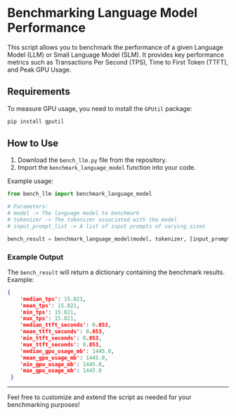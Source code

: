 # Benchmarking Language Model Performance

This script allows you to benchmark the performance of a given Language Model (LLM) or Small Language Model (SLM). It provides key performance metrics such as Transactions Per Second (TPS), Time to First Token (TTFT), and Peak GPU Usage.

## Requirements

To measure GPU usage, you need to install the `GPUtil` package:
```bash
pip install gputil
```

## How to Use

1. Download the `bench_llm.py` file from the repository.
2. Import the `benchmark_language_model` function into your code.

Example usage:
```python
from bench_llm import benchmark_language_model

# Parameters:
# model -> The language model to benchmark
# tokenizer -> The tokenizer associated with the model
# input_prompt_list -> A list of input prompts of varying sizes

bench_result = benchmark_language_model(model, tokenizer, [input_prompt])
```

### Example Output

The `bench_result` will return a dictionary containing the benchmark results. Example:
```json
{
    'median_tps': 15.821,
    'mean_tps': 15.821,
    'min_tps': 15.821,
    'max_tps': 15.821,
    'median_ttft_seconds': 0.053,
    'mean_ttft_seconds': 0.053,
    'min_ttft_seconds': 0.053,
    'max_ttft_seconds': 0.053,
    'median_gpu_usage_mb': 1445.0,
    'mean_gpu_usage_mb': 1445.0,
    'min_gpu_usage_mb': 1445.0,
    'max_gpu_usage_mb': 1445.0
 }
```

---

Feel free to customize and extend the script as needed for your benchmarking purposes!

